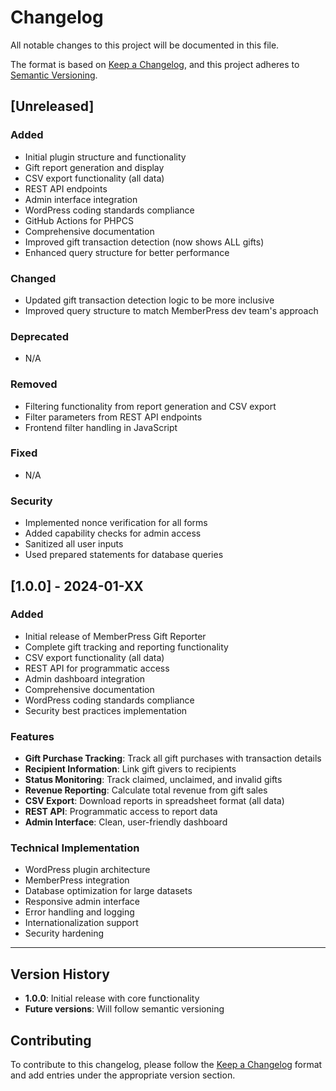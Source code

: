 # Changelog

All notable changes to this project will be documented in this file.

The format is based on [Keep a Changelog](https://keepachangelog.com/en/1.0.0/),
and this project adheres to [Semantic Versioning](https://semver.org/spec/v2.0.0.html).

## [Unreleased]

### Added
- Initial plugin structure and functionality
- Gift report generation and display
- CSV export functionality (all data)
- REST API endpoints
- Admin interface integration
- WordPress coding standards compliance
- GitHub Actions for PHPCS
- Comprehensive documentation
- Improved gift transaction detection (now shows ALL gifts)
- Enhanced query structure for better performance

### Changed
- Updated gift transaction detection logic to be more inclusive
- Improved query structure to match MemberPress dev team's approach

### Deprecated
- N/A

### Removed
- Filtering functionality from report generation and CSV export
- Filter parameters from REST API endpoints
- Frontend filter handling in JavaScript

### Fixed
- N/A

### Security
- Implemented nonce verification for all forms
- Added capability checks for admin access
- Sanitized all user inputs
- Used prepared statements for database queries

## [1.0.0] - 2024-01-XX

### Added
- Initial release of MemberPress Gift Reporter
- Complete gift tracking and reporting functionality
- CSV export functionality (all data)
- REST API for programmatic access
- Admin dashboard integration
- Comprehensive documentation
- WordPress coding standards compliance
- Security best practices implementation

### Features
- **Gift Purchase Tracking**: Track all gift purchases with transaction details
- **Recipient Information**: Link gift givers to recipients
- **Status Monitoring**: Track claimed, unclaimed, and invalid gifts
- **Revenue Reporting**: Calculate total revenue from gift sales
- **CSV Export**: Download reports in spreadsheet format (all data)
- **REST API**: Programmatic access to report data
- **Admin Interface**: Clean, user-friendly dashboard

### Technical Implementation
- WordPress plugin architecture
- MemberPress integration
- Database optimization for large datasets
- Responsive admin interface
- Error handling and logging
- Internationalization support
- Security hardening

---

## Version History

- **1.0.0**: Initial release with core functionality
- **Future versions**: Will follow semantic versioning

## Contributing

To contribute to this changelog, please follow the [Keep a Changelog](https://keepachangelog.com/en/1.0.0/) format and add entries under the appropriate version section.
